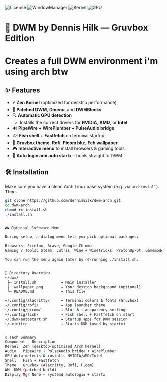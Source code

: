 ![License](https://img.shields.io/badge/License-MIT-blue)
![WindowManager](https://img.shields.io/badge/WM-DWM-blue)
![Kernel](https://img.shields.io/badge/Kernel-Zen%20(Liquorix)-brightgreen)
![GPU](https://img.shields.io/badge/GPU-NVIDIA%20%7C%20AMD-orange)
# 🧱 DWM by Dennis Hilk — Gruvbox Edition 
# Creates a full DWM environment i'm using arch btw

## ✨ Features

- ⚡ **Zen Kernel** (optimized for desktop performance)
- 🧩 **Patched DWM**, **Dmenu**, and **DWMBlocks**
- 🔍 **Automatic GPU detection**
  - Installs the correct drivers for **NVIDIA**, **AMD**, or **Intel**
- 🔊 **PipeWire + WirePlumber + PulseAudio bridge**
- 🐟 **Fish shell** + **Fastfetch** on terminal startup
- 🎨 **Gruvbox theme**, **Rofi**, **Picom blur**, **Feh wallpaper**
- 🎮 **Interactive menu** to install browsers & gaming tools
- 🚀 **Auto login and auto startx** – boots straight to DWM

## 🛠️ Installation

Make sure you have a clean Arch Linux base system (e.g. via `archinstall`).  
Then:

```bash
git clone https://github.com/dennishilk/dwm-arch.git
cd dwm-arch
chmod +x install.sh
./install.sh


🎮 Optional Software Menu

During setup, a dialog menu lets you pick optional packages:

Browsers: Firefox, Brave, Google Chrome
Gaming / Tools: Steam, Lutris, Wine + Winetricks, ProtonUp-Qt, Gamemode, Heroic, Vulkan Tools, OBS Studio, MangoHud

You can run the menu again later by re-running ./install.sh.


📁 Directory Overview
~/dwm/
 ├─ install.sh           → Main installer
 ├─ wallpaper.png        → Your desktop background (optional)
 └─ README.md            → This file

~/.config/alacritty/     → Terminal colors & fonts (Gruvbox)
~/.config/rofi/          → App launcher theme
~/.config/picom/         → Blur & transparency settings
~/.config/fish/          → Fish shell + Fastfetch on start
~/.dwm/autostart.sh      → Startup apps for DWM session
~/.xinitrc               → Starts DWM (used by startx)


⚙️ Tech Summary
Component	Description
Kernel	Zen (desktop-optimized Arch kernel)
Audio	PipeWire + PulseAudio bridge + WirePlumber
GPU	Auto-detects & installs NVIDIA/AMD/Intel
Shell	Fish + Fastfetch
Theme	Gruvbox (Alacritty, Rofi, Picom)
WM	DWM (patched build)
Display Mgr	None — systemd autologin + startx
